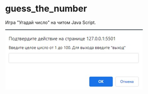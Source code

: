 # guess_the_number  

Игра "Угадай число" на читом Java Script.  
 
[![guess_the_number](https://github.com/8807010/guess_the_number/blob/master/preview.jpg)](https://8807010.github.io/guess_the_number/)  



